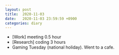 ```yaml
---
layout: post
title:  2020-11-03
date:   2020-11-03 23:59:59 +0900
categories: diary
---
```


- [Work] meeting 0.5 hour
- [Research] coding 3 hours
- Gaming Tuesday (national holiday). Went to a cafe.
